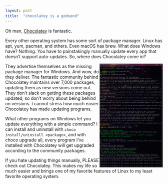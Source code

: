 ```yaml
---
layout: post
title:  "chocolatey is a godsend"
---
```




Oh man, [Chocolatey](https://chocolatey.org/) is fantastic.

Every other operating system has some sort of package manager. Linux has apt, yum, pacman, and others. Even macOS has brew. What does Windows have? Nothing. You have to painstakingly manually update every app that doesn’t support auto-updates. So, where does Chocolatey come in?

<img align="right" height="40%" width="40%" src="/assets/img/chocolatey-is-a-godsend/image.png">

They advertise themselves as the missing package manager for Windows. And wow, do they deliver. The fantastic community behind Chocolatey maintains over 7,000 packages, updating them as new versions come out. They don’t slack on getting these packages updated, so don’t worry about being behind on versions. I cannot stress how much easier Chocolatey has made updating programs.

What other programs on Windows let you update everything with a simple command? I can install and uninstall with ```choco install/uninstall <package>```, and with choco upgrade all, every program I’ve installed with Chocolatey will get upgraded according to the community packages.

If you hate updating things manually, PLEASE check out Chocolatey. This makes my life so much easier and brings one of my favorite features of Linux to my least favorite operating system.